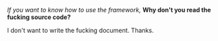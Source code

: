 _If you want to know how to use the framework,_
**Why don't you read the fucking source code?**

I don't want to write the fucking document. Thanks.
